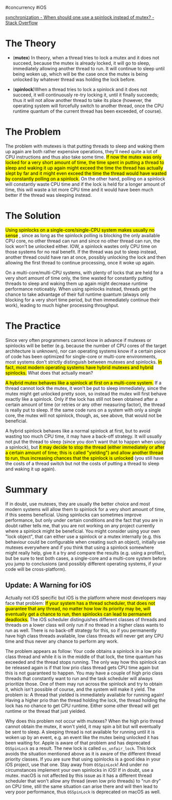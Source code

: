 #concurrency 
#iOS

[synchronization - When should one use a spinlock instead of mutex? - Stack Overflow](https://stackoverflow.com/questions/5869825/when-should-one-use-a-spinlock-instead-of-mutex)


# The Theory

- (**mutex**) In theory, when a thread tries to lock a mutex and it does not succeed, because the mutex is already locked, it will go to sleep, immediately allowing another thread to run. It will continue to sleep until being woken up, which will be the case once the mutex is being unlocked by whatever thread was holding the lock before. 

- (**spinlock**)When a thread tries to lock a spinlock and it does not succeed, it will continuously re-try locking it, until it finally succeeds; thus it will not allow another thread to take its place (however, the operating system will forcefully switch to another thread, once the CPU runtime quantum of the current thread has been exceeded, of course).

# The Problem

The problem with mutexes is that putting threads to sleep and waking them up again are both rather expensive operations, they'll need quite a lot of CPU instructions and thus also take some time. <mark class="hltr-yellow">If now the mutex was only locked for a very short amount of time, the time spent in putting a thread to sleep and waking it up again might exceed the time the thread has actually slept by far and it might even exceed the time the thread would have wasted by constantly polling on a spinlock.</mark> On the other hand, polling on a spinlock will constantly waste CPU time and if the lock is held for a longer amount of time, this will waste a lot more CPU time and it would have been much better if the thread was sleeping instead.


# The Solution

<mark class="hltr-yellow">Using spinlocks on a single-core/single-CPU system makes usually no sense</mark> , since as long as the spinlock polling is blocking the only available CPU core, no other thread can run and since no other thread can run, the lock won't be unlocked either. IOW, a spinlock wastes only CPU time on those systems for no real benefit. If the thread was put to sleep instead, another thread could have ran at once, possibly unlocking the lock and then allowing the first thread to continue processing, once it woke up again.

On a multi-core/multi-CPU systems, with plenty of locks that are held for a very short amount of time only, the time wasted for constantly putting threads to sleep and waking them up again might decrease runtime performance noticeably. When using spinlocks instead, threads get the chance to take advantage of their full runtime quantum (always only blocking for a very short time period, but then immediately continue their work), leading to much higher processing throughput.


# The Practice

Since very often programmers cannot know in advance if mutexes or spinlocks will be better (e.g. because the number of CPU cores of the target architecture is unknown), nor can operating systems know if a certain piece of code has been optimized for single-core or multi-core environments, most systems don't strictly distinguish between mutexes and spinlocks. <mark class="hltr-orange">In fact, most modern operating systems have hybrid mutexes and hybrid spinlocks.</mark> What does that actually mean?

<mark class="hltr-orange">A hybrid mutex behaves like a spinlock at first on a multi-core system.</mark> If a thread cannot lock the mutex, it won't be put to sleep immediately, since the mutex might get unlocked pretty soon, so instead the mutex will first behave exactly like a spinlock. Only if the lock has still not been obtained after a certain amount of time (or retries or any other measuring factor), the thread is really put to sleep. If the same code runs on a system with only a single core, the mutex will not spinlock, though, as, see above, that would not be beneficial.

A hybrid spinlock behaves like a normal spinlock at first, but to avoid wasting too much CPU time, it may have a back-off strategy. It will usually not put the thread to sleep (since you don't want that to happen when using a spinlock), but <mark class="hltr-orange">it may decide to stop the thread (either immediately or after a certain amount of time; this is called "yielding") and allow another thread to run, thus increasing chances that the spinlock is unlocked</mark> (you still have the costs of a thread switch but not the costs of putting a thread to sleep and waking it up again).


# Summary

If in doubt, use mutexes, they are usually the better choice and most modern systems will allow them to spinlock for a very short amount of time, if this seems beneficial. Using spinlocks can sometimes improve performance, but only under certain conditions and the fact that you are in doubt rather tells me, that you are not working on any project currently where a spinlock might be beneficial. You might consider using your own "lock object", that can either use a spinlock or a mutex internally (e.g. this behaviour could be configurable when creating such an object), initially use mutexes everywhere and if you think that using a spinlock somewhere might really help, give it a try and compare the results (e.g. using a profiler), but be sure to test both cases, a single-core and a multi-core system before you jump to conclusions (and possibly different operating systems, if your code will be cross-platform).


## Update: A Warning for iOS

Actually not iOS specific but iOS is the platform where most developers may face that problem: <mark class="hltr-green">If your system has a thread scheduler, that does not guarantee that any thread, no matter how low its priority may be, will eventually get a chance to run, then spinlocks can lead to permanent deadlocks.</mark> The iOS scheduler distinguishes different classes of threads and threads on a lower class will only run if no thread in a higher class wants to run as well. There is no back-off strategy for this, so if you permanently have high class threads available, low class threads will never get any CPU time and thus never any chance to perform any work.

The problem appears as follow: Your code obtains a spinlock in a low prio class thread and while it is in the middle of that lock, the time quantum has exceeded and the thread stops running. The only way how this spinlock can be released again is if that low prio class thread gets CPU time again but this is not guaranteed to happen. You may have a couple of high prio class threads that constantly want to run and the task scheduler will always prioritize those. One of them may run across the spinlock and try to obtain it, which isn't possible of course, and the system will make it yield. The problem is: A thread that yielded is immediately available for running again! Having a higher prio than the thread holding the lock, the thread holding the lock has no chance to get CPU runtime. Either some other thread will get runtime or the thread that just yielded.

Why does this problem not occur with mutexes? When the high prio thread cannot obtain the mutex, it won't yield, it may spin a bit but will eventually be sent to sleep. A sleeping thread is not available for running until it is woken up by an event, e.g. an event like the mutex being unlocked it has been waiting for. Apple is aware of that problem and has deprecated `OSSpinLock` as a result. The new lock is called `os_unfair_lock`. This lock avoids the situation mentioned above as it is aware of the different thread priority classes. If you are sure that using spinlocks is a good idea in your iOS project, use that one. Stay away from `OSSpinLock`! And under no circumstances implement your own spinlocks in iOS! If in doubt, use a mutex. macOS is not affected by this issue as it has a different thread scheduler that won't allow any thread (even low prio threads) to "run dry" on CPU time, still the same situation can arise there and will then lead to very poor performance, thus `OSSpinLock` is deprecated on macOS as well.